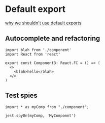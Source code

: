 # Default export

[why we shouldn't use default exports](https://basarat.gitbook.io/typescript/main-1/defaultisbad)

## Autocomplete and refactoring

```
import blah from './component'
import React from 'react'

export const Component3: React.FC = () => (
  <>
    <blah>hello</blah>
  </>
)
```

## Test spies

```
import * as myComp from "./component";

jest.spyOn(myComp, 'MyComponnt')
```
